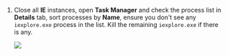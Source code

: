 1. Close all **IE** instances, open **Task Manager** and check the process list in **Details** tab, sort processes by **Name**, ensure you don't see any `iexplore.exe` process in the list. Kill the remaining `iexplore.exe` if there is any.

   ![](https://joji.blob.core.windows.net/recipe/close-all-ie-1.png)